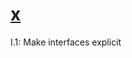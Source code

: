 # [x](https://github.com/isocpp/CppCoreGuidelines/blob/master/CppCoreGuidelines.md#i1-make-interfaces-explicit)
I.1: Make interfaces explicit

